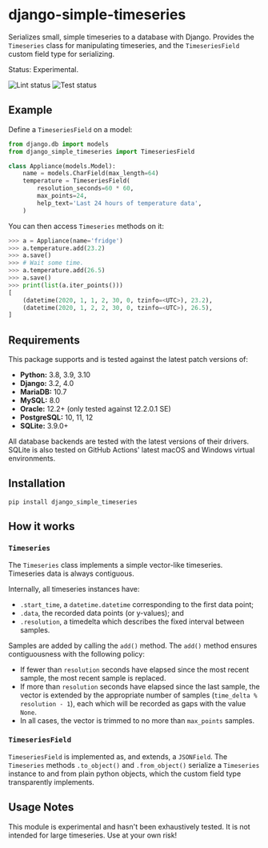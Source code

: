 # django-simple-timeseries

Serializes small, simple timeseries to a database with Django. Provides the `Timeseries` class for manipulating timeseries, and the `TimeseriesField` custom field type for serializing.

Status: Experimental.

![Lint status](https://github.com/mik3y/django-simple-timeseries/actions/workflows/lint.yml/badge.svg)
![Test status](https://github.com/mik3y/django-simple-timeseries/actions/workflows/test.yml/badge.svg)

## Example

Define a `TimeseriesField` on a model:

```py
from django.db import models
from django_simple_timeseries import TimeseriesField

class Appliance(models.Model):
    name = models.CharField(max_length=64)
    temperature = TimeseriesField(
        resolution_seconds=60 * 60,
        max_points=24,
        help_text='Last 24 hours of temperature data',
    )
```

You can then access `Timeseries` methods on it:

```py
>>> a = Appliance(name='fridge')
>>> a.temperature.add(23.2)
>>> a.save()
>>> # Wait some time.
>>> a.temperature.add(26.5)
>>> a.save()
>>> print(list(a.iter_points()))
[
    (datetime(2020, 1, 1, 2, 30, 0, tzinfo=<UTC>), 23.2),
    (datetime(2020, 1, 2, 2, 30, 0, tzinfo=<UTC>), 26.5),
]
```

## Requirements

This package supports and is tested against the latest patch versions of:

- **Python:** 3.8, 3.9, 3.10
- **Django:** 3.2, 4.0
- **MariaDB:** 10.7
- **MySQL:** 8.0
- **Oracle:** 12.2+ (only tested against 12.2.0.1 SE)
- **PostgreSQL:** 10, 11, 12
- **SQLite:** 3.9.0+

All database backends are tested with the latest versions of their drivers. SQLite is also tested on GitHub Actions' latest macOS and Windows virtual environments.

## Installation

```
pip install django_simple_timeseries
```

## How it works

### `Timeseries`

The `Timeseries` class implements a simple vector-like timeseries. Timeseries data is always contiguous.

Internally, all timeseries instances have:

- `.start_time`, a `datetime.datetime` corresponding to the first data point;
- `.data`, the recorded data points (or y-values); and
- `.resolution`, a timedelta which describes the fixed interval between samples.

Samples are added by calling the `add()` method. The `add()` method ensures contiguousness with the following policy:

- If fewer than `resolution` seconds have elapsed since the most recent sample, the most recent sample is replaced.
- If more than `resolution` seconds have elapsed since the last sample, the vector is extended by the appropriate number of samples (`time_delta % resolution - 1`), each which will be recorded as gaps with the value `None`.
- In all cases, the vector is trimmed to no more than `max_points` samples.

### `TimeseriesField`

`TimeseriesField` is implemented as, and extends, a `JSONField`. The `Timeseries` methods `.to_object()` and `.from_object()` serialize a `Timeseries` instance to and from plain python objects, which the custom field type transparently implements.

## Usage Notes

This module is experimental and hasn't been exhaustively tested. It is not intended for large timeseries. Use at your own risk!
